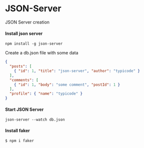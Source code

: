 # JSON-Server
JSON Server creation

#### Install json server

```
npm install -g json-server
```
Create a db.json file with some data

```json
{
  "posts": [
    { "id": 1, "title": "json-server", "author": "typicode" }
  ],
  "comments": [
    { "id": 1, "body": "some comment", "postId": 1 }
  ],
  "profile": { "name": "typicode" }
}
```
#### Start JSON Server

```
json-server --watch db.json
```

#### Install faker
```
$ npm i faker
```
